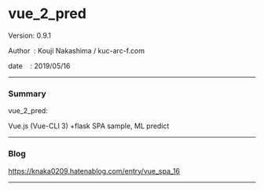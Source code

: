 # vue_2_pred

 Version: 0.9.1

 Author  : Kouji Nakashima / kuc-arc-f.com

 date    : 2019/05/16

***
### Summary

vue_2_pred:

Vue.js (Vue-CLI 3) +flask SPA sample, ML predict

***
### Blog

https://knaka0209.hatenablog.com/entry/vue_spa_16

***

